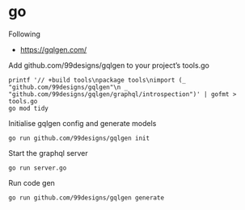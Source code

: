 # go

Following 
- https://gqlgen.com/

Add github.com/99designs/gqlgen to your project’s tools.go

```
printf '// +build tools\npackage tools\nimport (_ "github.com/99designs/gqlgen"\n _ "github.com/99designs/gqlgen/graphql/introspection")' | gofmt > tools.go
go mod tidy
```

Initialise gqlgen config and generate models
```
go run github.com/99designs/gqlgen init
```

Start the graphql server
```
go run server.go
```

Run code gen
```
go run github.com/99designs/gqlgen generate
```
